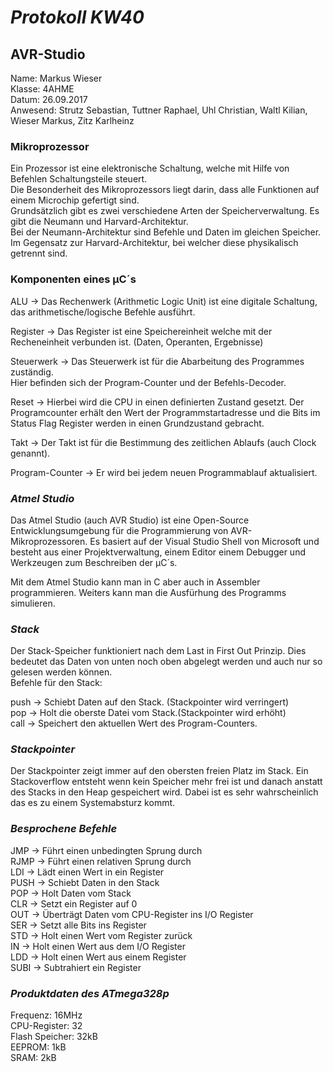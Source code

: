 # *Protokoll KW40*

## **AVR-Studio**

  Name: Markus Wieser   
  Klasse: 4AHME   
  Datum: 26.09.2017   
  Anwesend: Strutz Sebastian, Tuttner Raphael, Uhl Christian, Waltl Kilian, Wieser Markus, Zitz Karlheinz
  
  ### Mikroprozessor
  
  Ein Prozessor ist eine elektronische Schaltung, welche mit Hilfe von Befehlen Schaltungsteile steuert.  
  Die Besonderheit des Mikroprozessors liegt darin, dass alle Funktionen auf einem Microchip gefertigt sind.  
  Grundsätzlich gibt es zwei verschiedene Arten der Speicherverwaltung. Es gibt die Neumann und Harvard-Architektur.  
  Bei der Neumann-Architektur sind Befehle und Daten im gleichen Speicher.  
  Im Gegensatz zur Harvard-Architektur, bei welcher diese physikalisch getrennt sind.
  
  
  ### **Komponenten eines µC´s**
  
  ALU -> Das Rechenwerk (Arithmetic Logic Unit) ist eine digitale Schaltung, das arithmetische/logische Befehle ausführt.   
  
  Register -> Das Register ist eine Speichereinheit welche mit der Recheneinheit verbunden ist. (Daten, Operanten, Ergebnisse)  
  
  Steuerwerk -> Das Steuerwerk ist für die Abarbeitung des Programmes zuständig.  
  							Hier befinden sich der Program-Counter und der Befehls-Decoder. 
  
  Reset -> Hierbei wird die CPU in einen definierten Zustand gesetzt. Der Programcounter erhält den Wert der Programmstartadresse und            die Bits im Status Flag Register werden in einen Grundzustand gebracht.
  
  Takt -> Der Takt ist für die Bestimmung des zeitlichen Ablaufs (auch Clock genannt).
  
  Program-Counter -> Er wird bei jedem neuen Programmablauf aktualisiert.
  
  ### *Atmel Studio*
  
  Das Atmel Studio (auch AVR Studio) ist eine Open-Source Entwicklungsumgebung für die Programmierung von AVR-Mikroprozessoren. 
  Es basiert auf der Visual Studio Shell von Microsoft und besteht aus einer Projektverwaltung, einem Editor einem Debugger und   Werkzeugen zum Beschreiben der µC´s.  
  
  Mit dem Atmel Studio kann man in C aber auch in Assembler programmieren. Weiters kann man die Ausfürhung des Programms simulieren.
  
 ### *Stack*
 
 Der Stack-Speicher funktioniert nach dem Last in First Out Prinzip. Dies bedeutet das Daten von unten noch oben abgelegt werden und auch nur so gelesen werden können.     
 Befehle für den Stack: 
 
 push -> Schiebt Daten auf den Stack. (Stackpointer wird verringert)       
 pop -> Holt die oberste Datei vom Stack.(Stackpointer wird erhöht)   
 call -> Speichert den aktuellen Wert des Program-Counters.
 
 ### *Stackpointer*
 
 Der Stackpointer zeigt immer auf den obersten freien Platz im Stack. Ein Stackoverflow entsteht wenn kein Speicher mehr frei ist und danach anstatt des Stacks in den Heap gespeichert wird. Dabei ist es sehr wahrscheinlich das es zu einem Systemabsturz kommt.
 
 
### *Besprochene Befehle*

JMP -> Führt einen unbedingten Sprung durch   
RJMP -> Führt einen relativen Sprung durch    
LDI -> Lädt einen Wert in ein Register    
PUSH -> Schiebt Daten in den Stack    
POP -> Holt Daten vom Stack   
CLR -> Setzt ein Register auf 0     
OUT -> Überträgt Daten vom CPU-Register ins I/O Register     
SER -> Setzt alle Bits ins Register   
STD -> Holt einen Wert vom Register zurück      
IN -> Holt einen Wert aus dem I/O Register      
LDD -> Holt einen Wert aus einem Register     
SUBI -> Subtrahiert ein Register      


 
### *Produktdaten des ATmega328p*

Frequenz: 16MHz     
CPU-Register: 32  
Flash Speicher: 32kB    
EEPROM: 1kB   
SRAM: 2kB 


 
 
 
 
 
 
 
 
  
  
  
